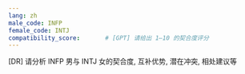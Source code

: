 ```yaml
---
lang: zh
male_code: INFP
female_code: INTJ
compatibility_score:       # [GPT] 请给出 1–10 的契合度评分
---
```


[DR] 请分析 INFP 男与 INTJ 女的契合度, 互补优势, 潜在冲突, 相处建议等

